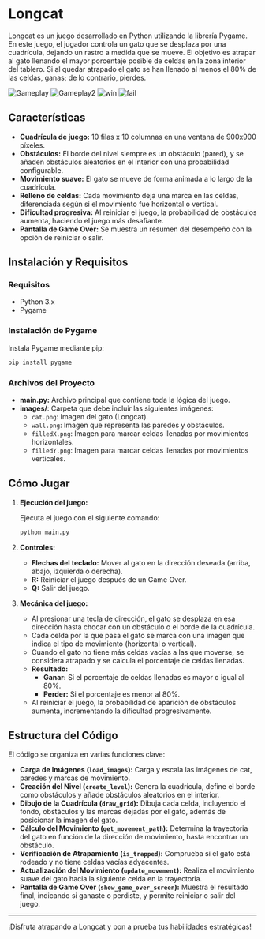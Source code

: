 # Longcat

Longcat es un juego desarrollado en Python utilizando la librería Pygame. En este juego, el jugador controla un gato que se desplaza por una cuadrícula, dejando un rastro a medida que se mueve. El objetivo es atrapar al gato llenando el mayor porcentaje posible de celdas en la zona interior del tablero. Si al quedar atrapado el gato se han llenado al menos el 80% de las celdas, ganas; de lo contrario, pierdes.

![Gameplay](/images/image.png) ![Gameplay2](/images/image-1.png) ![win](/images/image-2.png) ![fail](/images/image-3.png)

## Características

- **Cuadrícula de juego:** 10 filas x 10 columnas en una ventana de 900x900 píxeles.
- **Obstáculos:** El borde del nivel siempre es un obstáculo (pared), y se añaden obstáculos aleatorios en el interior con una probabilidad configurable.
- **Movimiento suave:** El gato se mueve de forma animada a lo largo de la cuadrícula.
- **Relleno de celdas:** Cada movimiento deja una marca en las celdas, diferenciada según si el movimiento fue horizontal o vertical.
- **Dificultad progresiva:** Al reiniciar el juego, la probabilidad de obstáculos aumenta, haciendo el juego más desafiante.
- **Pantalla de Game Over:** Se muestra un resumen del desempeño con la opción de reiniciar o salir.

## Instalación y Requisitos

### Requisitos

- Python 3.x
- Pygame

### Instalación de Pygame

Instala Pygame mediante pip:

```bash
pip install pygame
```

### Archivos del Proyecto

- **main.py:** Archivo principal que contiene toda la lógica del juego.
- **images/**: Carpeta que debe incluir las siguientes imágenes:
  - `cat.png`: Imagen del gato (Longcat).
  - `wall.png`: Imagen que representa las paredes y obstáculos.
  - `filledX.png`: Imagen para marcar celdas llenadas por movimientos horizontales.
  - `filledY.png`: Imagen para marcar celdas llenadas por movimientos verticales.

## Cómo Jugar

1. **Ejecución del juego:**

   Ejecuta el juego con el siguiente comando:

   ```bash
   python main.py
   ```

2. **Controles:**

   - **Flechas del teclado:** Mover al gato en la dirección deseada (arriba, abajo, izquierda o derecha).
   - **R:** Reiniciar el juego después de un Game Over.
   - **Q:** Salir del juego.

3. **Mecánica del juego:**

   - Al presionar una tecla de dirección, el gato se desplaza en esa dirección hasta chocar con un obstáculo o el borde de la cuadrícula.
   - Cada celda por la que pasa el gato se marca con una imagen que indica el tipo de movimiento (horizontal o vertical).
   - Cuando el gato no tiene más celdas vacías a las que moverse, se considera atrapado y se calcula el porcentaje de celdas llenadas.
   - **Resultado:**
     - **Ganar:** Si el porcentaje de celdas llenadas es mayor o igual al 80%.
     - **Perder:** Si el porcentaje es menor al 80%.
   - Al reiniciar el juego, la probabilidad de aparición de obstáculos aumenta, incrementando la dificultad progresivamente.

## Estructura del Código

El código se organiza en varias funciones clave:

- **Carga de Imágenes (`load_images`):** Carga y escala las imágenes de cat, paredes y marcas de movimiento.
- **Creación del Nivel (`create_level`):** Genera la cuadrícula, define el borde como obstáculos y añade obstáculos aleatorios en el interior.
- **Dibujo de la Cuadrícula (`draw_grid`):** Dibuja cada celda, incluyendo el fondo, obstáculos y las marcas dejadas por el gato, además de posicionar la imagen del gato.
- **Cálculo del Movimiento (`get_movement_path`):** Determina la trayectoria del gato en función de la dirección de movimiento, hasta encontrar un obstáculo.
- **Verificación de Atrapamiento (`is_trapped`):** Comprueba si el gato está rodeado y no tiene celdas vacías adyacentes.
- **Actualización del Movimiento (`update_movement`):** Realiza el movimiento suave del gato hacia la siguiente celda en la trayectoria.
- **Pantalla de Game Over (`show_game_over_screen`):** Muestra el resultado final, indicando si ganaste o perdiste, y permite reiniciar o salir del juego.

---

¡Disfruta atrapando a Longcat y pon a prueba tus habilidades estratégicas!
